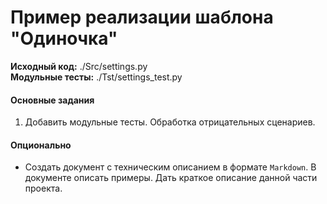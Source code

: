 # Пример реализации шаблона "Одиночка"

**Исходный код:** ./Src/settings.py <br>
**Модульные тесты:** ./Tst/settings_test.py <br>

#### Основные задания
1. Добавить модульные тесты. Обработка отрицательных сценариев.

#### Опционально
- Создать документ с техническим описанием в формате `Markdown`. 
В документе описать примеры. Дать краткое описание данной части проекта.




